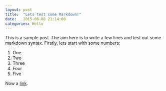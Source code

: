 ```yaml
---
layout: post
title:  "Lets test some Markdown!"
date:   2015-06-08 21:14:00
categories: Hello
---
```

This is a sample post. The aim here is to write a few lines and test out some markdown syntax. Firstly, lets start with some numbers:

1. One
2. Two
3. Three
4. Four
5. Five

Now a [link](http://apple.com). 


